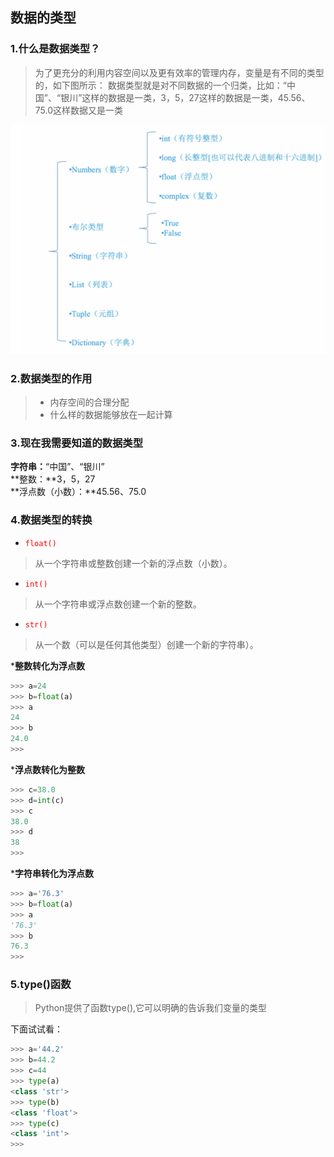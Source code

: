 ## 数据的类型
### 1.什么是数据类型？
>为了更充分的利用内容空间以及更有效率的管理内存，变量是有不同的类型的，如下图所示：
数据类型就是对不同数据的一个归类，比如：“中国”、“银川”这样的数据是一类，3，5，27这样的数据是一类，45.56、75.0这样数据又是一类

<img src="../images/type.png" alt=""><br>
### 2.数据类型的作用 
 >* 内存空间的合理分配
 >* 什么样的数据能够放在一起计算  

### 3.现在我需要知道的数据类型 
**字符串：**“中国”、“银川”<br>
**整数：**3，5，27 <br>
**浮点数（小数）：**45.56、75.0  <br>
### 4.数据类型的转换 
* <code style="color: red">float()</code><br>
>从一个字符串或整数创建一个新的浮点数（小数）。

* <code style="color: red">int()</code><br>
>从一个字符串或浮点数创建一个新的整数。

* <code style="color: red">str()</code><br>
>从一个数（可以是任何其他类型）创建一个新的字符串）。


***整数转化为浮点数**
```python
>>> a=24
>>> b=float(a)
>>> a
24
>>> b
24.0
>>> 
```
***浮点数转化为整数**
```python
>>> c=38.0
>>> d=int(c)
>>> c
38.0
>>> d
38
>>> 
```
***字符串转化为浮点数**
```python
>>> a='76.3'
>>> b=float(a)
>>> a
'76.3'
>>> b
76.3
>>> 
```
### 5.type()函数
>Python提供了函数type(),它可以明确的告诉我们变量的类型

下面试试看：
```python
>>> a='44.2'
>>> b=44.2
>>> c=44
>>> type(a)
<class 'str'>
>>> type(b)
<class 'float'>
>>> type(c)
<class 'int'>
>>> 
```








